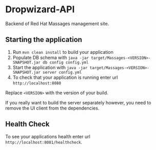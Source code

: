 # Dropwizard-API

Backend of Red Hat Massages management site.

## Starting the application

1. Run `mvn clean install` to build your application
1. Populate DB schema with `java -jar target/Massages-<VERSION>-SNAPSHOT.jar db config config.yml`
1. Start the application with `java -jar target/Massages-<VERSION>-SNAPSHOT.jar server config.yml`
1. To check that your application is running enter url `http://localhost:8080`

Replace `<VERSION>` with the version of your build.

If you really want to build the server separately however, you need to remove the UI client from the dependencies.

## Health Check

To see your applications health enter url `http://localhost:8081/healthcheck`.
